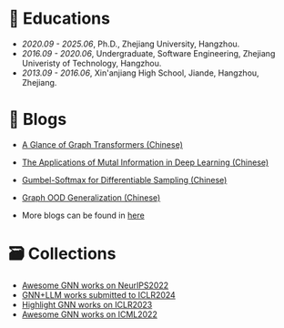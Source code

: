 
# 📖 Educations
- *2020.09 - 2025.06*, Ph.D., Zhejiang University, Hangzhou.
- *2016.09 - 2020.06*, Undergraduate, Software Engineering, Zhejiang Univeristy of Technology, Hangzhou.
- *2013.09 - 2016.06*, Xin'anjiang High School, Jiande, Hangzhou, Zhejiang.

# 📝 Blogs
- [A Glance of Graph Transformers (Chinese)](https://zhuanlan.zhihu.com/p/536489997)
- [The Applications of Mutal Information in Deep Learning (Chinese)](https://zhuanlan.zhihu.com/p/272228710)

- [Gumbel-Softmax for Differentiable Sampling (Chinese)](https://zhuanlan.zhihu.com/p/538812084)
- [Graph OOD Generalization (Chinese)](https://zhuanlan.zhihu.com/p/606149377)
- More blogs can be found in [here](https://www.zhihu.com/people/whistle-69/posts)

# 🗃 Collections
- [Awesome GNN works on NeurIPS2022](https://zhuanlan.zhihu.com/p/565185273)
- [GNN+LLM works submitted to ICLR2024](https://zhuanlan.zhihu.com/p/666634719)
- [Highlight GNN works on ICLR2023](https://zhuanlan.zhihu.com/p/581574939)
- [Awesome GNN works on ICML2022](https://zhuanlan.zhihu.com/p/521913622)